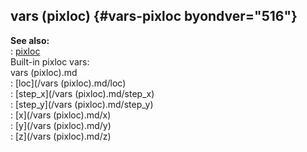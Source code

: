 ## vars (pixloc) {#vars-pixloc byondver="516"}    
**See also:**    
:   [pixloc](/pixloc)    
Built-in pixloc vars:    
vars (pixloc).md    
:   [loc](/vars (pixloc).md/loc)    
:   [step_x](/vars (pixloc).md/step_x)    
:   [step_y](/vars (pixloc).md/step_y)    
:   [x](/vars (pixloc).md/x)    
:   [y](/vars (pixloc).md/y)    
:   [z](/vars (pixloc).md/z)  